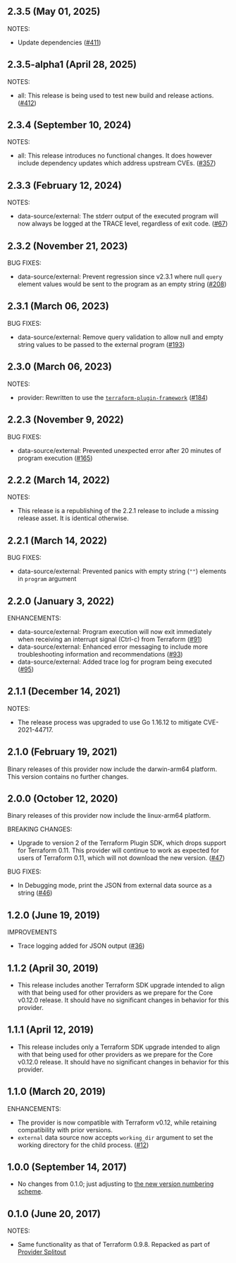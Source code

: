 ## 2.3.5 (May 01, 2025)

NOTES:

* Update dependencies  ([#411](https://github.com/hashicorp/terraform-provider-external/issues/411))

## 2.3.5-alpha1 (April 28, 2025)

NOTES:

* all: This release is being used to test new build and release actions. ([#412](https://github.com/hashicorp/terraform-provider-external/issues/412))

## 2.3.4 (September 10, 2024)

NOTES:

* all: This release introduces no functional changes. It does however include dependency updates which address upstream CVEs. ([#357](https://github.com/hashicorp/terraform-provider-external/issues/357))

## 2.3.3 (February 12, 2024)

NOTES:

* data-source/external: The stderr output of the executed program will now always be logged at the TRACE level, regardless of exit code. ([#67](https://github.com/hashicorp/terraform-provider-external/issues/67))

## 2.3.2 (November 21, 2023)

BUG FIXES:

* data-source/external: Prevent regression since v2.3.1 where null `query` element values would be sent to the program as an empty string ([#208](https://github.com/hashicorp/terraform-provider-external/issues/208))

## 2.3.1 (March 06, 2023)

BUG FIXES:

* data-source/external: Remove query validation to allow null and empty string values to be passed to the external program ([#193](https://github.com/hashicorp/terraform-provider-external/issues/193))

## 2.3.0 (March 06, 2023)

NOTES:

* provider: Rewritten to use the [`terraform-plugin-framework`](https://www.terraform.io/plugin/framework) ([#184](https://github.com/hashicorp/terraform-provider-external/issues/184))

## 2.2.3 (November 9, 2022)

BUG FIXES:

* data-source/external: Prevented unexpected error after 20 minutes of program execution ([#165](https://github.com/terraform-providers/terraform-provider-external/issues/165))

## 2.2.2 (March 14, 2022)

NOTES:

* This release is a republishing of the 2.2.1 release to include a missing release asset. It is identical otherwise.

## 2.2.1 (March 14, 2022)

BUG FIXES:

* data-source/external: Prevented panics with empty string (`""`) elements in `program` argument

## 2.2.0 (January 3, 2022)

ENHANCEMENTS:

* data-source/external: Program execution will now exit immediately when receiving an interrupt signal (Ctrl-c) from Terraform ([#91](https://github.com/terraform-providers/terraform-provider-external/issues/91))
* data-source/external: Enhanced error messaging to include more troubleshooting information and recommendations ([#93](https://github.com/terraform-providers/terraform-provider-external/issues/93))
* data-source/external: Added trace log for program being executed ([#95](https://github.com/terraform-providers/terraform-provider-external/issues/95))

## 2.1.1 (December 14, 2021)

NOTES:

* The release process was upgraded to use Go 1.16.12 to mitigate CVE-2021-44717.

## 2.1.0 (February 19, 2021)

Binary releases of this provider now include the darwin-arm64 platform. This version contains no further changes.

## 2.0.0 (October 12, 2020)

Binary releases of this provider now include the linux-arm64 platform.

BREAKING CHANGES:

* Upgrade to version 2 of the Terraform Plugin SDK, which drops support for Terraform 0.11. This provider will continue to work as expected for users of Terraform 0.11, which will not download the new version. ([#47](https://github.com/terraform-providers/terraform-provider-external/issues/47))

BUG FIXES:

* In Debugging mode, print the JSON from external data source as a string ([#46](https://github.com/terraform-providers/terraform-provider-external/issues/46))

## 1.2.0 (June 19, 2019)

IMPROVEMENTS

* Trace logging added for JSON output ([#36](https://github.com/terraform-providers/terraform-provider-external/issues/36))

## 1.1.2 (April 30, 2019)

* This release includes another Terraform SDK upgrade intended to align with that being used for other providers as we prepare for the Core v0.12.0 release. It should have no significant changes in behavior for this provider.

## 1.1.1 (April 12, 2019)

* This release includes only a Terraform SDK upgrade intended to align with that being used for other providers as we prepare for the Core v0.12.0 release. It should have no significant changes in behavior for this provider.

## 1.1.0 (March 20, 2019)

ENHANCEMENTS:

* The provider is now compatible with Terraform v0.12, while retaining compatibility with prior versions.
* `external` data source now accepts `working_dir` argument to set the working directory for the child process. ([#12](https://github.com/terraform-providers/terraform-provider-external/issues/12))

## 1.0.0 (September 14, 2017)

* No changes from 0.1.0; just adjusting to [the new version numbering scheme](https://www.hashicorp.com/blog/hashicorp-terraform-provider-versioning/).

## 0.1.0 (June 20, 2017)

NOTES:

* Same functionality as that of Terraform 0.9.8. Repacked as part of [Provider Splitout](https://www.hashicorp.com/blog/upcoming-provider-changes-in-terraform-0-10/)
